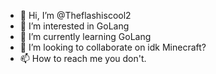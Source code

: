 - 👋 Hi, I’m @Theflashiscool2
- 👀 I’m interested in GoLang
- 🌱 I’m currently learning GoLang
- 💞️ I’m looking to collaborate on idk Minecraft?
- 📫 How to reach me you don't.

<!---
Theflashiscool2/Theflashiscool2 is a ✨ special ✨ repository because its `README.md` (this file) appears on your GitHub profile.
You can click the Preview link to take a look at your changes.
--->
